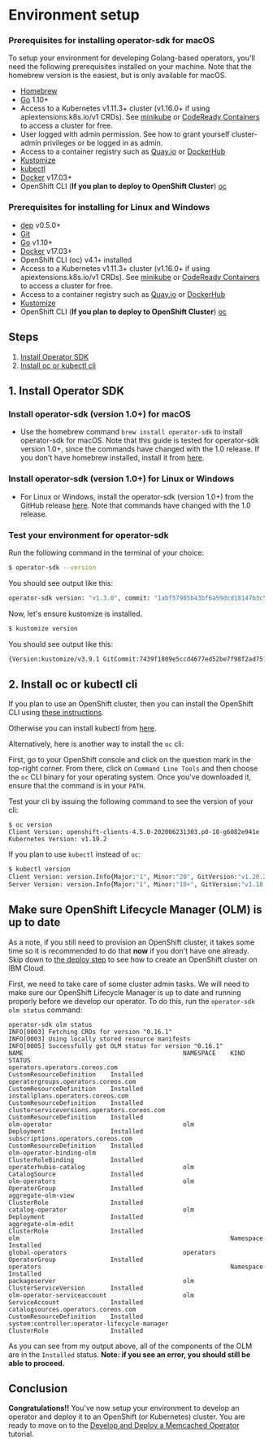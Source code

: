 # Environment setup

### Prerequisites for installing operator-sdk for macOS

To setup your environment for developing Golang-based operators, you'll need the 
following prerequisites installed on your machine. Note that the homebrew 
version is the easiest, but is only available for macOS. 

* [Homebrew](https://brew.sh/)
* [Go](https://golang.org/dl/) 1.10+
* Access to a Kubernetes v1.11.3+ cluster (v1.16.0+ if using apiextensions.k8s.io/v1 CRDs). See [minikube](https://minikube.sigs.k8s.io/docs/start/) or [CodeReady Containers](https://code-ready.github.io/crc/#installing-codeready-containers_gsg) to access a cluster for free.
* User logged with admin permission. See how to grant yourself cluster-admin privileges or be logged in as admin.
* Access to a container registry such as [Quay.io](https://quay.io) or [DockerHub](https://hub.docker.com/)
* [Kustomize](https://kubectl.docs.kubernetes.io/installation/kustomize/homebrew/)
* [kubectl](https://kubernetes.io/docs/tasks/tools/install-kubectl/)
* [Docker](https://docs.docker.com/get-docker/) v17.03+
* OpenShift CLI (**If you plan to deploy to OpenShift Cluster**) [oc](https://docs.openshift.com/container-platform/4.5/cli_reference/openshift_cli/getting-started-cli.html)

### Prerequisites for installing for Linux and Windows
* [dep](https://golang.github.io/dep/docs/installation.html) v0.5.0+
* [Git](https://git-scm.com/downloads)
* [Go](https://golang.org/dl/) v1.10+
* [Docker](https://docs.docker.com/get-docker/) v17.03+
* OpenShift CLI (oc) v4.1+ installed
* Access to a Kubernetes v1.11.3+ cluster (v1.16.0+ if using apiextensions.k8s.io/v1 CRDs). See [minikube](https://minikube.sigs.k8s.io/docs/start/) or [CodeReady Containers](https://code-ready.github.io/crc/#installing-codeready-containers_gsg) to access a cluster for free.
* Access to a container registry such as [Quay.io](https://quay.io) or [DockerHub](https://hub.docker.com/)
* [Kustomize](https://kubectl.docs.kubernetes.io/installation/kustomize/)
* OpenShift CLI (**If you plan to deploy to OpenShift Cluster**) [oc](https://docs.openshift.com/container-platform/4.5/cli_reference/openshift_cli/getting-started-cli.html)


## Steps

1. [Install Operator SDK](#1-install-operator-sdk)
1. [Install oc or kubectl cli](#2-install-oc-or-kubectl-cli)

## 1. Install Operator SDK

### Install operator-sdk (version 1.0+) for macOS

* Use the homebrew command `brew install operator-sdk`
to install operator-sdk for macOS. Note that this guide 
is tested for operator-sdk version 1.0+, since the commands have changed with the 1.0 release. 
 If you don't have homebrew 
installed, install it from [here](https://docs.brew.sh/Installation).

### Install operator-sdk (version 1.0+) for Linux or Windows

* For Linux or Windows, install the operator-sdk (version 1.0+) from the GitHub release [here](https://sdk.operatorframework.io/docs/installation/#install-from-github-release). Note that
commands have changed with the 1.0 release.

### Test your environment for operator-sdk

Run the following command in the terminal of your choice:

```bash
$ operator-sdk --version
```

You should see output like this:

```bash 
operator-sdk version: "v1.3.0", commit: "1abf57985b43bf6a59dcd18147b3c574fa57d3f6", kubernetes version: "v1.19.4", go version: "go1.15.5", GOOS: "darwin", GOARCH: "amd64"
```

Now, let's ensure kustomize is installed.

```bash 
$ kustomize version
```

You should see output like this:

```bash
{Version:kustomize/v3.9.1 GitCommit:7439f1809e5ccd4677ed52be7f98f2ad75122a93 BuildDate:2020-12-30T01:08:17+00:00 GoOs:darwin GoArch:amd64}
```

## 2. Install oc or kubectl cli
If you plan to use an OpenShift cluster, then you can install the OpenShift CLI using [these instructions](https://docs.openshift.com/container-platform/4.5/cli_reference/openshift_cli/getting-started-cli.html).

Otherwise you can install kubectl from [here](https://kubernetes.io/docs/tasks/tools/install-kubectl/).

Alternatively, here is another way to install the `oc` cli:

First, go to your OpenShift console and click on the question mark in the 
top-right corner. From there, click on `Command Line Tools` and then choose
the `oc` CLI binary for your operating system. Once you've downloaded it,
ensure that the command is in your `PATH`.

Test your cli by issuing the following command to see the version of your cli:

```
$ oc version
Client Version: openshift-clients-4.5.0-202006231303.p0-18-g6082e941e
Kubernetes Version: v1.19.2
```

If you plan to use `kubectl` instead of `oc`:
```bash
$ kubectl version
Client Version: version.Info{Major:"1", Minor:"20", GitVersion:"v1.20.2", GitCommit:"faecb196815e248d3ecfb03c680a4507229c2a56", GitTreeState:"clean", BuildDate:"2021-01-14T05:15:04Z", GoVersion:"go1.15.6", Compiler:"gc", Platform:"darwin/amd64"}
Server Version: version.Info{Major:"1", Minor:"18+", GitVersion:"v1.18.3+e574db2", GitCommit:"e574db2", GitTreeState:"clean", BuildDate:"2021-01-30T06:33:00Z", GoVersion:"go1.13.15", Compiler:"gc", Platform:"linux/amd64"}
```

## Make sure OpenShift Lifecycle Manager (OLM) is up to date

As a note, if you still need to provision an OpenShift cluster, it takes some time
so it is recommended to do that **now** if you don't have one already. Skip down to
[the deploy step](https://github.ibm.com/TT-ISV-org/operator#7-deploy-the-operator) to see 
how to create an OpenShift cluster on IBM Cloud.

First, we need to take care of some cluster admin tasks. We will need to make sure our OpenShift Lifecycle Manager is 
up to date and running properly before we develop our operator. To do this, run the `operator-sdk olm status` command:

```
operator-sdk olm status
INFO[0003] Fetching CRDs for version "0.16.1"           
INFO[0003] Using locally stored resource manifests      
INFO[0005] Successfully got OLM status for version "0.16.1" 
NAME                                            NAMESPACE    KIND                        STATUS
operators.operators.coreos.com                               CustomResourceDefinition    Installed
operatorgroups.operators.coreos.com                          CustomResourceDefinition    Installed
installplans.operators.coreos.com                            CustomResourceDefinition    Installed
clusterserviceversions.operators.coreos.com                  CustomResourceDefinition    Installed
olm-operator                                    olm          Deployment                  Installed
subscriptions.operators.coreos.com                           CustomResourceDefinition    Installed
olm-operator-binding-olm                                     ClusterRoleBinding          Installed
operatorhubio-catalog                           olm          CatalogSource               Installed
olm-operators                                   olm          OperatorGroup               Installed
aggregate-olm-view                                           ClusterRole                 Installed
catalog-operator                                olm          Deployment                  Installed
aggregate-olm-edit                                           ClusterRole                 Installed
olm                                                          Namespace                   Installed
global-operators                                operators    OperatorGroup               Installed
operators                                                    Namespace                   Installed
packageserver                                   olm          ClusterServiceVersion       Installed
olm-operator-serviceaccount                     olm          ServiceAccount              Installed
catalogsources.operators.coreos.com                          CustomResourceDefinition    Installed
system:controller:operator-lifecycle-manager                 ClusterRole                 Installed
```

As you can see from my output above, all of the components of the OLM are in the `Installed` status.
<b>Note: if you see an error, you should still be able to proceed.</b>

## Conclusion
<b>Congratulations!!</b> You've now setup your environment to develop an operator 
and deploy it to an OpenShift (or Kubernetes) cluster. You are ready to move on to the [Develop and Deploy a Memcached Operator](https://github.ibm.com/TT-ISV-org/operator/blob/main/BEGINNER_TUTORIAL.md) tutorial.
